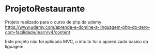 # ProjetoRestaurante
Projeto realizado para o curso de php da udemy 
https://www.udemy.com/aprenda-e-domine-a-linguagem-php-do-zero-com-facilidade/learn/v4/content

Este projeto não foi aplicado MVC, o intuito foi o aparedizado basico da liguagem. 
